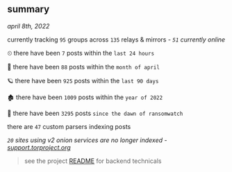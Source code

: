 
## summary
_april 8th, 2022_

currently tracking `95` groups across `135` relays & mirrors - _`51` currently online_

⏲ there have been `7` posts within the `last 24 hours`

🦈 there have been `88` posts within the `month of april`

🪐 there have been `925` posts within the `last 90 days`

🏚 there have been `1009` posts within the `year of 2022`

🦕 there have been `3295` posts `since the dawn of ransomwatch`

there are `47` custom parsers indexing posts

_`20` sites using v2 onion services are no longer indexed - [support.torproject.org](https://support.torproject.org/onionservices/v2-deprecation/)_

> see the project [README](https://github.com/thetanz/ransomwatch#ransomwatch--) for backend technicals
